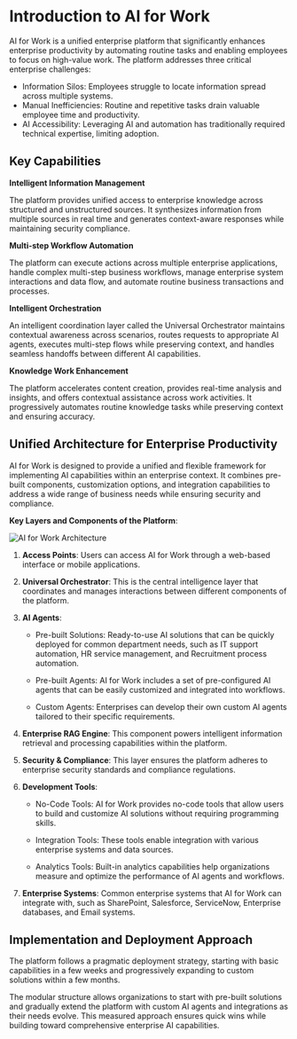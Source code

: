 # Introduction to AI for Work

AI for Work is a unified enterprise platform that significantly enhances enterprise productivity by automating routine tasks and enabling employees to focus on high-value work. The platform addresses three critical enterprise challenges:

* Information Silos: Employees struggle to locate information spread across multiple systems.
* Manual Inefficiencies: Routine and repetitive tasks drain valuable employee time and productivity.
* AI Accessibility: Leveraging AI and automation has traditionally required technical expertise, limiting adoption.

## Key Capabilities

**Intelligent Information Management**

The platform provides unified access to enterprise knowledge across structured and unstructured sources. It synthesizes information from multiple sources in real time and generates context-aware responses while maintaining security compliance.  

**Multi-step Workflow Automation**

The platform can execute actions across multiple enterprise applications, handle complex multi-step business workflows, manage enterprise system interactions and data flow, and automate routine business transactions and processes.

**Intelligent Orchestration**

An intelligent coordination layer called the Universal Orchestrator maintains contextual awareness across scenarios, routes requests to appropriate AI agents, executes multi-step flows while preserving context, and handles seamless handoffs between different AI capabilities.

**Knowledge Work Enhancement**

The platform accelerates content creation, provides real-time analysis and insights, and offers contextual assistance across work activities. It progressively automates routine knowledge tasks while preserving context and ensuring accuracy.


## Unified Architecture for Enterprise Productivity
AI for Work is designed to provide a unified and flexible framework for implementing AI capabilities within an enterprise context. It combines pre-built components, customization options, and integration capabilities to address a wide range of business needs while ensuring security and compliance.

**Key Layers and Components of the Platform**:

<img src="../images/ai-for-work-architecture-diagram.svg" alt="AI for Work Architecture" title="AI for Work Architecture" style="border: 0px solid gray; zoom:100%;">

1. **Access Points**: Users can access AI for Work through a web-based interface or mobile applications.   
    
2. **Universal Orchestrator**: This is the central intelligence layer that coordinates and manages interactions between different components of the platform.    
    
3. **AI Agents**:

    * Pre-built Solutions: Ready-to-use AI solutions that can be quickly deployed for common department needs, such as IT support automation, HR service management, and Recruitment process automation.
    
    * Pre-built Agents: AI for Work includes a set of pre-configured AI agents that can be easily customized and integrated into workflows.
    
    * Custom Agents: Enterprises can develop their own custom AI agents tailored to their specific requirements.       

4. **Enterprise RAG Engine**: This component powers intelligent information retrieval and processing capabilities within the platform.
        
5. **Security & Compliance**: This layer ensures the platform adheres to enterprise security standards and compliance regulations.  
    
6. **Development Tools**: 

    * No-Code Tools: AI for Work provides no-code tools that allow users to build and customize AI solutions without requiring programming skills.
    
    * Integration Tools: These tools enable integration with various enterprise systems and data sources.
    
    * Analytics Tools: Built-in analytics capabilities help organizations measure and optimize the performance of AI agents and workflows.   

7. **Enterprise Systems**: Common enterprise systems that AI for Work can integrate with, such as SharePoint, Salesforce, ServiceNow, Enterprise databases, and Email systems.

## Implementation and Deployment Approach
The platform follows a pragmatic deployment strategy, starting with basic capabilities in a few weeks and progressively expanding to custom solutions within a few months. 

The modular structure allows organizations to start with pre-built solutions and gradually extend the platform with custom AI agents and integrations as their needs evolve. This measured approach ensures quick wins while building toward comprehensive enterprise AI capabilities.
